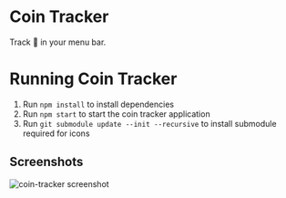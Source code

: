 # Coin Tracker

Track :money_with_wings: in your menu bar.

# Running Coin Tracker

1. Run `npm install` to install dependencies
1. Run `npm start` to start the coin tracker application
1. Run `git submodule update --init --recursive` to install submodule required for icons

## Screenshots

![coin-tracker screenshot](https://user-images.githubusercontent.com/342554/34344394-7e18e318-e9b3-11e7-89f4-9de5a2bbfbd1.png)
